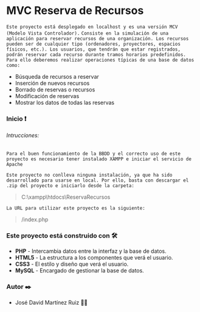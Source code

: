 # MVC Reserva de Recursos


```Este proyecto está desplegado en localhost y es una versión MCV (Modelo Vista Controlador).```
```Consiste en la simulación de una aplicación para reservar recursos de una organización. Los recursos pueden ser de cualquier tipo (ordenadores, proyectores, espacios físicos, etc.). Los usuarios, que tendrán que estar registrados, podrán reservar cada recurso durante tramos horarios predefinidos. Para ello deberemos realizar operaciones típicas de una base de datos como:```

- Búsqueda de recursos a reservar
- Inserción de nuevos recursos
- Borrado de reservas o recursos
- Modificación de reservas
- Mostrar los datos de todas las reservas



### Inicio ❗

###### Intrucciones:

```Para el buen funcionamiento de la BBDD y el correcto uso de este proyecto es necesario tener instalado XAMPP e iniciar el servicio de Apache```

```Este proyecto no conlleva ninguna instalación, ya que ha sido desarrollado para usarse en local. Por ello, basta con descargar el .zip del proyecto e iniciarlo desde la carpeta: ``` 

>C:\xampp\htdocs\ReservaRecursos


```La URL para utilizar este proyecto es la siguiente:```

> /index.php

### Este proyecto está construido con 🛠️ 

- **PHP**   - Intercambia datos entre la interfaz y la base de datos.
- **HTML5** - La estructura a los componentes que verá el usuario.
- **CSS3**  - El estilo y diseño que verá el usuario.
- **MySQL** - Encargado de gestionar la base de datos.


### Autor ✒️

- José David Martínez Ruiz 👨‍💻